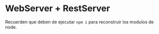 # WebServer + RestServer

Recuerden que deben de ejecutar `npm i` para reconstruir los modulos de node.
